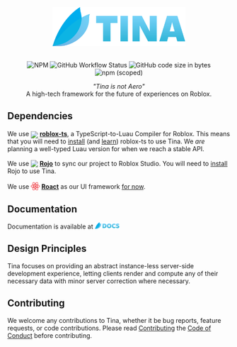 <p align="center">

<img align="center" src="https://raw.githubusercontent.com/AetherInteractiveLtd/Tina/main/assets/BannerBranding.png" width="300" style="padding-bottom: 20px">

<div align="center">

![NPM](https://img.shields.io/npm/l/@rbxts/tina?style=flat-square) ![GitHub Workflow Status](https://img.shields.io/github/actions/workflow/status/AetherInteractiveLtd/Tina/main.yml?style=flat-square) ![GitHub code size in bytes](https://img.shields.io/github/languages/code-size/AetherInteractiveLtd/Tina?label=size&style=flat-square) ![npm (scoped)](https://img.shields.io/npm/v/@rbxts/tina?label=version&style=flat-square)

</div>

<!-- ![GitHub Release Date](https://img.shields.io/github/release-date/AetherInteractiveLtd/Tina?style=flat-square) -->

</p>
<p align="center">
<i>"Tina is not Aero"</i><br />A high-tech framework for the future of experiences on Roblox.
</p>

## Dependencies

We use <img src="https://roblox-ts.com/img/roblox-ts.svg" width="20" style="transform: translateY(5px)" /> [**roblox-ts**](https://roblox-ts.com/), a TypeScript-to-Luau Compiler for Roblox. This means that you will need to [install](https://roblox-ts.com/docs/setup-guide) (and [learn](https://learnxinyminutes.com/docs/typescript/)) roblox-ts to use Tina. We *are* planning a well-typed Luau version for when we reach a stable API.

We use <img src="https://rojo.space/img/logo.png" width="34" style="transform: translateY(3px)"> [**Rojo**](https://rojo.space/) to sync our project to Roblox Studio. You will need to [install](https://rojo.space/docs/v7/getting-started/installation/) Rojo to use Tina.

We use <img src="assets/etc/roact.png" width="20" style="transform: translateY(3px)"> [**Roact**](https://roblox.github.io/roact/) as our UI framework [for now](https://github.com/AetherInteractiveLtd/Tina).

## Documentation

Documentation is available at  <a href="https://tina.ataether.com/" target="_blank"><img width="55" src="https://raw.githubusercontent.com/AetherInteractiveLtd/Tina/main/assets/DocsAccess.png" /></a>

## Design Principles

Tina focuses on providing an abstract instance-less server-side development experience, letting clients render and compute any of their necessary data with minor server correction where necessary.

## Contributing

We welcome any contributions to Tina, whether it be bug reports, feature requests, or code contributions. Please read [Contributing](.github/CONTRIBUTING.md) the [Code of Conduct](.github/CODE_OF_CONDUCT.md) before contributing.
